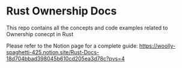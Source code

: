 <h1>Rust Ownership Docs</h1>

<p>This repo contains all the concepts and code examples related to Ownership conecpt in Rust</p>

Please refer to the Notion page for a complete guide:
https://woolly-spaghetti-425.notion.site/Rust-Docs-18d704bbad398045b610cd205ea3d78c?pvs=4
